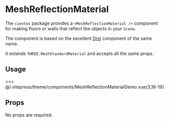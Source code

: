 # MeshReflectionMaterial

<DocsDemo>
  <MeshReflectionMaterialDemo />
</DocsDemo>

The `cientos` package provides a `<MeshReflectionMaterial />` component for making floors or walls that reflect the objects in your `Scene`.

The component is based on the excellent [Drei](https://github.com/pmndrs/drei) component of the same name.

It extends `THREE.MeshStandardMaterial` and accepts all the same props.

## Usage

<<< @/.vitepress/theme/components/MeshReflectionMaterialDemo.vue{3,16-19}

## Props

No props are required.

<CientosPropsTable
:fields="['name', 'description', 'default']"
:on-format-value="({value, fieldName, valueFormatted, getFieldFormatted}) => {
  if (fieldName === 'description') {
    const t = getFieldFormatted('type')
    return t ? t + value : value
  }
}"
component-path="src/core/materials/meshReflectionMaterial/index.vue" />
